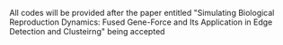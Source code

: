 All codes will be provided after the paper entitled "Simulating Biological Reproduction Dynamics: Fused Gene-Force and Its Application in Edge Detection and Clusteirng" being accepted

